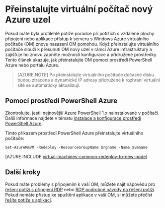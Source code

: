 <properties 
    pageTitle="Přeinstalujte virtuálních počítačích Windows | Microsoft Azure" 
    description="Popisuje, jak přeinstalujte virtuálních počítačích Windows zmírnit problémy s připojením RDP." 
    services="virtual-machines-windows" 
    documentationCenter="virtual-machines" 
    authors="iainfoulds" 
    manager="timlt"
    tags="azure-resource-manager,top-support-issue" 
/>
    

<tags 
    ms.service="virtual-machines-windows" 
    ms.devlang="na" 
    ms.topic="support-article" 
    ms.tgt_pltfrm="vm-windows"
    ms.workload="infrastructure" 
    ms.date="09/19/2016" 
    ms.author="iainfou" 
/>


# <a name="redeploy-virtual-machine-to-new-azure-node"></a>Přeinstalujte virtuální počítač nový Azure uzel

Pokud máte byla protilehlé potíže poradce při potížích s vzdálené plochy připojení nebo aplikace přístup k serveru s Windows Azure virtuálního počítače (OM) znovu nasazení OM pomohou. Když přeinstalujte virtuálního počítače slouží k přesunutí OM nový uzel v rámci Azure infrastruktury a zajišťuje ho znovu zapněte možnosti konfigurace a přidružené prostředky. Tento článek ukazuje, jak přeinstalujte OM pomocí prostředí PowerShell Azure nebo portálu Azure.

> [AZURE.NOTE] Po přeinstalujte virtuálního počítače dočasné disku budou ztracena a dynamické IP adresy přidružené k rozhraní virtuální sítě se automaticky aktualizují. 

## <a name="using-azure-powershell"></a>Pomocí prostředí PowerShell Azure

Zkontrolujte, jestli nejnovější Azure PowerShell 1.x nainstalované v počítači. Další informace najdete v tématu [instalace a konfigurace prostředí PowerShell Azure](../powershell-install-configure.md).

Tímto příkazem prostředí PowerShell Azure přeinstalujte virtuálního počítače:

    Set-AzureRmVM -Redeploy -ResourceGroupName $rgname -Name $vmname 


[AZURE.INCLUDE [virtual-machines-common-redeploy-to-new-node](../../includes/virtual-machines-common-redeploy-to-new-node.md)]


## <a name="next-steps"></a>Další kroky
Pokud máte problémy s připojením k vaší OM, můžete najít nápovědu pro [řešení potíží s připojení RDP](virtual-machines-windows-troubleshoot-rdp-connection.md) nebo [RDP podrobné návody na řešení potíží](virtual-machines-windows-detailed-troubleshoot-rdp.md). Pokud nemáte přístup ke spuštění aplikace v vaší OM, si můžete přečíst [řešíte potíže s aplikací](virtual-machines-windows-troubleshoot-app-connection.md).